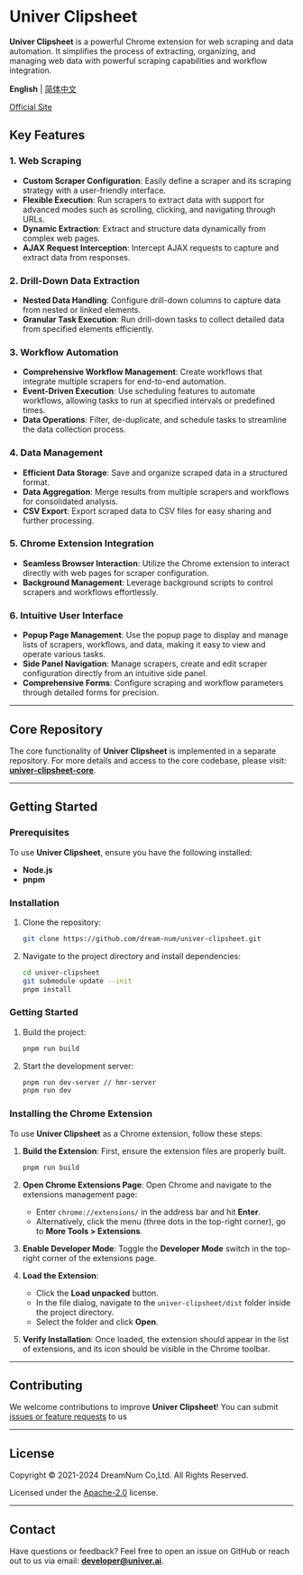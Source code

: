 # Univer Clipsheet

**Univer Clipsheet** is a powerful Chrome extension for web scraping and data automation. It simplifies the process of extracting, organizing, and managing web data with powerful scraping capabilities and workflow integration.

**English** | [简体中文](./README-zh.md)

[Official Site](https://univer.ai/en-US/clip-sheet)

## Key Features

### 1. Web Scraping

- **Custom Scraper Configuration**: Easily define a scraper and its scraping strategy with a user-friendly interface.
- **Flexible Execution**: Run scrapers to extract data with support for advanced modes such as scrolling, clicking, and navigating through URLs.
- **Dynamic Extraction**: Extract and structure data dynamically from complex web pages.
- **AJAX Request Interception**: Intercept AJAX requests to capture and extract data from responses.

### 2. Drill-Down Data Extraction

- **Nested Data Handling**: Configure drill-down columns to capture data from nested or linked elements.
- **Granular Task Execution**: Run drill-down tasks to collect detailed data from specified elements efficiently.

### 3. Workflow Automation

- **Comprehensive Workflow Management**: Create workflows that integrate multiple scrapers for end-to-end automation.
- **Event-Driven Execution**: Use scheduling features to automate workflows, allowing tasks to run at specified intervals or predefined times.
- **Data Operations**: Filter, de-duplicate, and schedule tasks to streamline the data collection process.

### 4. Data Management

- **Efficient Data Storage**: Save and organize scraped data in a structured format.
- **Data Aggregation**: Merge results from multiple scrapers and workflows for consolidated analysis.
- **CSV Export**: Export scraped data to CSV files for easy sharing and further processing.

### 5. Chrome Extension Integration

- **Seamless Browser Interaction**: Utilize the Chrome extension to interact directly with web pages for scraper configuration.
- **Background Management**: Leverage background scripts to control scrapers and workflows effortlessly.

### 6. Intuitive User Interface

- **Popup Page Management**: Use the popup page to display and manage lists of scrapers, workflows, and data, making it easy to view and operate various tasks.
- **Side Panel Navigation**: Manage scrapers, create and edit scraper configuration directly from an intuitive side panel.
- **Comprehensive Forms**: Configure scraping and workflow parameters through detailed forms for precision.

---

## Core Repository

The core functionality of **Univer Clipsheet** is implemented in a separate repository.
For more details and access to the core codebase, please visit:
**[univer-clipsheet-core](https://github.com/dream-num/univer-clipsheet-core)**.

---

## Getting Started

### Prerequisites

To use **Univer Clipsheet**, ensure you have the following installed:

- **Node.js**
- **pnpm**

### Installation

1. Clone the repository:

   ```bash
   git clone https://github.com/dream-num/univer-clipsheet.git
   ```

2. Navigate to the project directory and install dependencies:

   ```bash
   cd univer-clipsheet
   git submodule update --init
   pnpm install
   ```

### Getting Started

1. Build the project:

   ```bash
   pnpm run build
   ```

2. Start the development server:

   ```bash
   pnpm run dev-server // hmr-server
   pnpm run dev
   ```

### Installing the Chrome Extension

To use **Univer Clipsheet** as a Chrome extension, follow these steps:

1. **Build the Extension**:
   First, ensure the extension files are properly built.

   ```bash
   pnpm run build
   ```

2. **Open Chrome Extensions Page**:
   Open Chrome and navigate to the extensions management page:
   - Enter `chrome://extensions/` in the address bar and hit **Enter**.
   - Alternatively, click the menu (three dots in the top-right corner), go to **More Tools > Extensions**.

3. **Enable Developer Mode**:
   Toggle the **Developer Mode** switch in the top-right corner of the extensions page.

4. **Load the Extension**:
   - Click the **Load unpacked** button.
   - In the file dialog, navigate to the `univer-clipsheet/dist` folder inside the project directory.
   - Select the folder and click **Open**.

5. **Verify Installation**:
   Once loaded, the extension should appear in the list of extensions, and its icon should be visible in the Chrome toolbar.

---

## Contributing

We welcome contributions to improve **Univer Clipsheet**!
You can submit [issues or feature requests](https://github.com/dream-num/univer-clipsheet/issues?q=sort%3Aupdated-desc+is%3Aissue+is%3Aopen) to us

---

## License

Copyright © 2021-2024 DreamNum Co,Ltd. All Rights Reserved.

Licensed under the [Apache-2.0](./LICENSE) license.

---

## Contact

Have questions or feedback?
Feel free to open an issue on GitHub or reach out to us via email: **[developer@univer.ai](mailto:developer@univer.ai)**.
